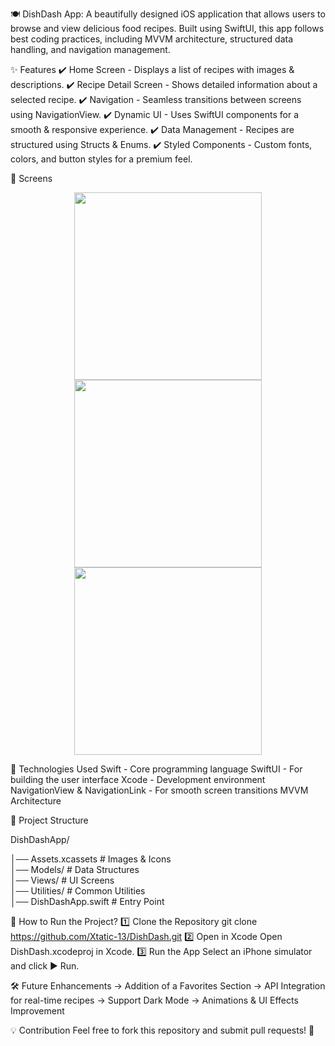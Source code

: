 🍽️ DishDash App:
A beautifully designed iOS application that allows users to browse and view delicious food recipes.
Built using SwiftUI, this app follows best coding practices, including MVVM architecture, structured data handling, and navigation management.

✨ Features
✔️ Home Screen - Displays a list of recipes with images & descriptions.
✔️ Recipe Detail Screen - Shows detailed information about a selected recipe.
✔️ Navigation - Seamless transitions between screens using NavigationView.
✔️ Dynamic UI - Uses SwiftUI components for a smooth & responsive experience.
✔️ Data Management - Recipes are structured using Structs & Enums.
✔️ Styled Components - Custom fonts, colors, and button styles for a premium feel.

📸 Screens

<p align="center">
  <img src="https://github.com/user-attachments/assets/c2d0f3de-9ecb-41b5-9981-7f2ddfcf7082" width="300"/>
  <img src="https://github.com/user-attachments/assets/f276cfcd-584a-4da7-b7a0-fb424ad6fc48" width="300"/>
  <img src="https://github.com/user-attachments/assets/06574acc-aea7-4adb-8737-94e283a782da" width="300"/>
</p>

🚀 Technologies Used
Swift - Core programming language
SwiftUI - For building the user interface
Xcode - Development environment
NavigationView & NavigationLink - For smooth screen transitions
MVVM Architecture

📂 Project Structure

DishDashApp/

│── Assets.xcassets  # Images & Icons  
│── Models/          # Data Structures  
│── Views/           # UI Screens  
│── Utilities/       # Common Utilities  
│── DishDashApp.swift  # Entry Point  

📲 How to Run the Project?
1️⃣ Clone the Repository
git clone https://github.com/Xtatic-13/DishDash.git
2️⃣ Open in Xcode
Open DishDash.xcodeproj in Xcode.
3️⃣ Run the App
Select an iPhone simulator and click ▶️ Run.

🛠️ Future Enhancements
-> Addition of a Favorites Section
-> API Integration for real-time recipes
-> Support Dark Mode
-> Animations & UI Effects Improvement

💡 Contribution
Feel free to fork this repository and submit pull requests! 🚀
